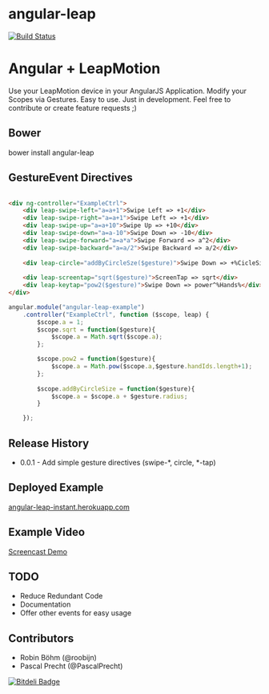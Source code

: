 angular-leap
============
[![Build Status](https://travis-ci.org/angular-leap/angular-leap.png)](https://travis-ci.org/angular-leap/angular-leap)

# Angular + LeapMotion
Use your LeapMotion device in your AngularJS Application. 
Modify your Scopes via Gestures.
Easy to use.
Just in development.
Feel free to contribute or create feature requests ;)

## Bower

bower install angular-leap

## GestureEvent Directives

```html

<div ng-controller="ExampleCtrl">
	<div leap-swipe-left="a=a+1">Swipe Left => +1</div>
	<div leap-swipe-right="a=a+1">Swipe Left => +1</div>
	<div leap-swipe-up="a=a+10">Swipe Up => +10</div>
	<div leap-swipe-down="a=a-10">Swipe Down => -10</div>
	<div leap-swipe-forward="a=a*a">Swipe Forward => a^2</div>
	<div leap-swipe-backward="a=a/2">Swipe Backward => a/2</div>
	
	<div leap-circle="addByCircleSze($gesture)">Swipe Down => +%CicleSize%</div>
	
	<div leap-screentap="sqrt($gesture)">ScreenTap => sqrt</div>
	<div leap-keytap="pow2($gesture)">Swipe Down => power^%Hands%</div>
</div>
```

```js
angular.module("angular-leap-example")
    .controller("ExampleCtrl", function ($scope, leap) {
		$scope.a = 1;
        $scope.sqrt = function($gesture){
        	$scope.a = Math.sqrt($scope.a);
        };

        $scope.pow2 = function($gesture){
        	$scope.a = Math.pow($scope.a,$gesture.handIds.length+1);
        };
        
        $scope.addByCircleSize = function($gesture){
            $scope.a = $scope.a + $gesture.radius;
        }

    });
```

## Release History
* 0.0.1 - Add simple gesture directives (swipe-*, circle, *-tap)

## Deployed Example
[angular-leap-instant.herokuapp.com](https://angular-leap-instant.herokuapp.com/)

## Example Video
[Screencast Demo](http://www.youtube.com/watch?v=RrszTInvJA4&feature=youtu.be)

## TODO
* Reduce Redundant Code
* Documentation
* Offer other events for easy usage

## Contributors
* Robin Böhm (@roobijn)
* Pascal Precht (@PascalPrecht)



[![Bitdeli Badge](https://d2weczhvl823v0.cloudfront.net/angular-leap/angular-leap/trend.png)](https://bitdeli.com/free "Bitdeli Badge")

